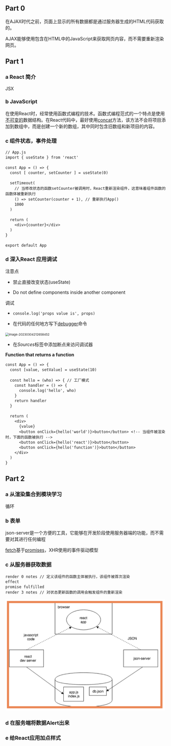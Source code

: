 ## Part 0

在AJAX时代之前，页面上显示的所有数据都是通过服务器生成的HTML代码获取的。

AJAX能够使用包含在HTML中的JavaScript来获取网页内容，而不需要重新渲染网页。

## Part 1

### a React 简介

JSX

### b JavaScript

在使用React时，经常使用函数式编程的技术。函数式编程范式的一个特点是使用[不可变的](https://en.wikipedia.org/wiki/Immutable_object)数据结构。在React代码中，最好使用[concat](https://developer.mozilla.org/en-US/docs/Web/JavaScript/Reference/Global_Objects/Array/concat)方法，该方法不会将项目添加到数组中，而是创建一个新的数组，其中同时包含旧数组和新项目的内容。

### c 组件状态，事件处理

```tsx
// App.js
import { useState } from 'react'

const App = () => {
  const [ counter, setCounter ] = useState(0)

  setTimeout(
    // 当修改状态的函数setCounter被调用时，React重新渲染组件，这意味着组件函数的函数体被重新执行
    () => setCounter(counter + 1), // 重新执行App()
    1000
  )

  return (
    <div>{counter}</div>
  )
}

export default App
```

### d 深入React 应用调试

注意点

- 禁止直接改变状态(useState)

- Do not define components inside another component

调试

- `console.log('props value is', props)`

- 在代码的任何地方写下[debugger](https://developer.mozilla.org/en-US/docs/Web/JavaScript/Reference/Statements/debugger)命令

<img src="../../../LearnNote/note/assets/image-20230304212658452.png" alt="image-20230304212658452" style="zoom:67%;" />

- 在*Sources*标签中添加断点来访问调试器

**Function that returns a function**

```tsx
const App = () => {
  const [value, setValue] = useState(10)

  const hello = (who) => { // 工厂模式
    const handler = () => {
      console.log('hello', who)
    }
    return handler
  }

  return (
    <div>
      {value}
      <button onClick={hello('world')}>button</button> <!-- 当组件被渲染时，下面的函数被执行 -->
      <button onClick={hello('react')}>button</button>
      <button onClick={hello('function')}>button</button>
    </div>
  )
}
```

## Part 2

### a 从渲染集合到模块学习

循环

### b 表单

json-server是一个方便的工具，它能够在开发阶段使用服务器端的功能，而不需要对其进行任何编程

[fetch](https://developer.mozilla.org/en-US/docs/Web/API/WindowOrWorkerGlobalScope/fetch)基于[promises](https://developer.mozilla.org/en-US/docs/Web/JavaScript/Reference/Global_Objects/Promise)，XHR使用的事件驱动模型

### c 从服务器获取数据

```
render 0 notes // 定义该组件的函数主体被执行，该组件被首次渲染
effect
promise fulfilled
render 3 notes // 对状态更新函数的调用会触发组件的重新渲染
```

<img src="../assets/image-20230307000943374.png" alt="image-20230307000943374" style="zoom:50%;" />

### d 在服务端将数据Alert出来



### e 给React应用加点样式

